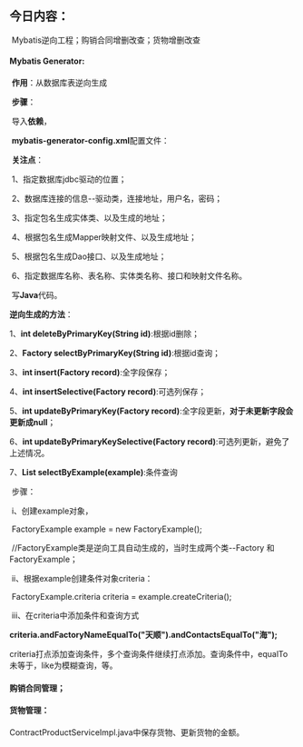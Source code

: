 ## 今日内容：

​	Mybatis逆向工程；购销合同增删改查；货物增删改查

#### Mybatis Generator:

​	**作用**：从数据库表逆向生成

​	**步骤**：

​		导入**依赖**，

​		**mybatis-generator-config.xml**配置文件： 

​			**关注点**：

​		1、指定数据库jdbc驱动的位置；

​		2、数据库连接的信息--驱动类，连接地址，用户名，密码；

​		3、指定包名生成实体类、以及生成的地址；

​		4、根据包名生成Mapper映射文件、以及生成地址；

​		5、根据包名生成Dao接口、以及生成地址；

​		6、指定数据库名称、表名称、实体类名称、接口和映射文件名称。

​		写**Java**代码。

**逆向生成的方法**：

1、**int deleteByPrimaryKey(String id)**:根据id删除；

2、**Factory selectByPrimaryKey(String id)**:根据id查询；

3、**int insert(Factory record)**:全字段保存；

4、**int insertSelective(Factory record)**:可选列保存；

5、**int updateByPrimaryKey(Factory record)**:全字段更新，**对于未更新字段会更新成null**；

6、**int updateByPrimaryKeySelective(Factory record)**:可选列更新，避免了上述情况。

7、**List<Factory> selectByExample(example)**:条件查询

​	步骤：

​	i、创建example对象，

​	FactoryExample example = new FactoryExample(); 

​	//FactoryExample类是逆向工具自动生成的，当时生成两个类--Factory  和  FactoryExample；

​	ii、根据example创建条件对象criteria：

​	FactoryExample.criteria criteria = example.createCriteria();

​	iii、在criteria中添加条件和查询方式

**criteria.andFactoryNameEqualTo("天顺").andContactsEqualTo("海");**

criteria打点添加查询条件，多个查询条件继续打点添加。查询条件中，equalTo未等于，like为模糊查询，等。

#### 购销合同管理；

#### 货物管理：

ContractProductServiceImpl.java中保存货物、更新货物的金额。

